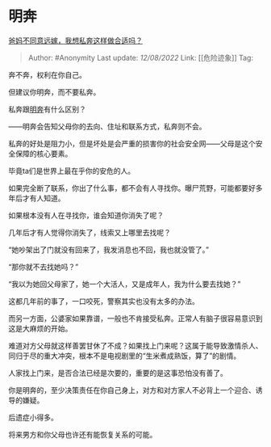 # 明奔
[爸妈不同意远嫁，我想私奔这样做合适吗？](https://www.zhihu.com/question/494330148/answer/2617349964)

> Author: #Anonymity 
> Last update: *12/08/2022* 
> Link: [[危险迹象]]
> Tag: 


奔不奔，权利在你自己。

但建议你明奔，而不要私奔。

私奔跟[明奔](https://www.zhihu.com/search?q=%E6%98%8E%E5%A5%94&search_source=Entity&hybrid_search_source=Entity&hybrid_search_extra=%7B%22sourceType%22%3A%22answer%22%2C%22sourceId%22%3A2617349964%7D)有什么区别？

——明奔会告知父母你的去向、住址和联系方式，私奔则不会。

私奔的好处是阻力小，但是坏处是会严重的损害你的社会安全网——父母是这个安全保障的核心要素。

毕竟ta们是世界上最在乎你的安危的人。

如果完全断了联系，你出了什么事，都不会有人寻找你。曝尸荒野，可能都要好多年后才有人知道。

如果根本没有人在寻找你，谁会知道你消失了呢？

几年后才有人觉得你消失了，线索又上哪里去找呢？

  

“她吵架出了门就没有回来了，我发消息也不回，我也就没管了。”

“那你就不去找她吗？”

“我以为她回父母家了，她一个大活人，又是成年人，我为什么要去找她？”

  

这都几年前的事了，一口咬死，警察其实也没有太多的办法。

  

而另一方面，公婆家如果靠谱，一般也不肯接受私奔。正常人有脑子很容易意识到这是大麻烦的开始。

难道对方父母就这样善罢甘休了不成？如果找上门来呢？这属于能导致激情杀人、同归于尽的重大冲突，根本不是电视剧里的“生米煮成熟饭，算了”的剧情。

人家找上门来，是否合法已经是次要的，重要的是这事恐怕没有善了。

你是明奔的，至少决策责任在你自己身上，对方和对方家人不必背上一个迎合、诱导的嫌疑。

后遗症小得多。

将来男方和你父母也许还有能恢复关系的可能。